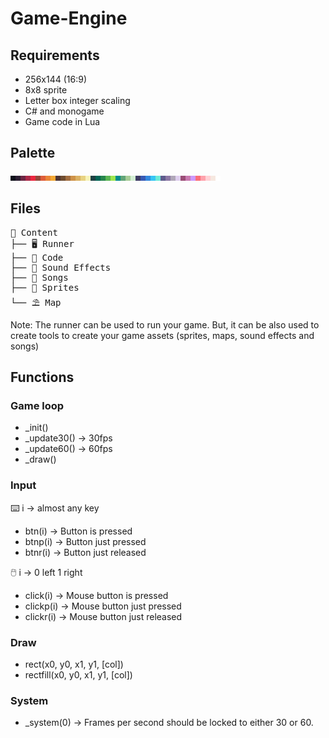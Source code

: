 # Game-Engine

## Requirements 

- 256x144 (16:9)
- 8x8 sprite
- Letter box integer scaling
- C# and monogame
- Game code in Lua

## Palette

![palette](imgs/lospec500-8x.png)

## Files

<pre>
📁 Content
├── 🖥️ Runner
├── 📄 Code 
├── 🎵 Sound Effects
├── 🎼 Songs
├── 🐓 Sprites
└── ⛱️ Map
</pre>

Note: The runner can be used to run your game. But, it can be also used to create tools to create your game assets (sprites, maps, sound effects and songs)

## Functions

### Game loop

- _init()
- _update30()   -> 30fps
- _update60()   -> 60fps
- _draw()

### Input

⌨️ i -> almost any key

- btn(i)    -> Button is pressed
- btnp(i)   -> Button just pressed
- btnr(i)   -> Button just released

🖱️ i -> 0 left 1 right

- click(i)    -> Mouse button is pressed
- clickp(i)   -> Mouse button just pressed
- clickr(i)   -> Mouse button just released

### Draw

- rect(x0, y0, x1, y1, [col])
- rectfill(x0, y0, x1, y1, [col])

### System

- _system(0) -> Frames per second should be locked to either 30 or 60.